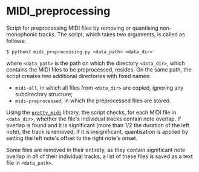 # MIDI_preprocessing

Script for preprocessing MIDI files by removing or quantising non-monophonic tracks. The script, which takes two arguments, is called as follows: 

    $ python3 midi_preprocessing.py <data_path> <data_dir>

where `<data_path>` is the path on which the directory `<data_dir>`, which contains the MIDI files to be preprocessed, resides. On the same path, the script creates two additional directories with fixed names:

* `midi-all`, in which all files from `<data_dir>` are copied, ignoring any subdirectory structure;
* `midi-preprocessed`, in which the preprocessed files are stored.

Using the [`pretty_midi`](https://github.com/craffel/pretty-midi) library, the script checks, for each MIDI file in `<data_dir>`,  whether the file's individual tracks contain note overlap. If overlap is found and it is significant (more than 1/2 the duration of the left note), the track is removed; if it is insignificant, quantisation is applied by setting the left note's offset to the right note's onset.

Some files are removed in their entirety, as they contain significant note overlap in _all_ of their individual tracks; a list of these files is saved as a text file in `<data_path>`.  
    

